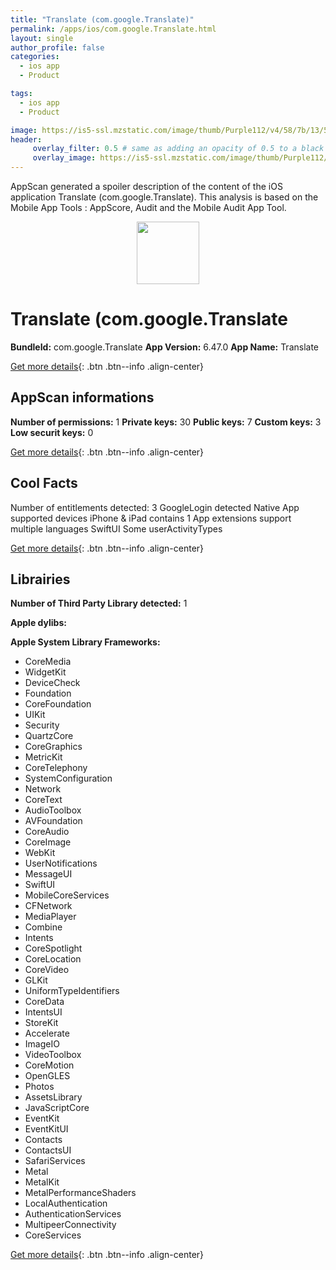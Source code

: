 ```yaml
---
title: "Translate (com.google.Translate)"
permalink: /apps/ios/com.google.Translate.html
layout: single
author_profile: false
categories: 
  - ios app 
  - Product 

tags: 
  - ios app 
  - Product 

image: https://is5-ssl.mzstatic.com/image/thumb/Purple112/v4/58/7b/13/587b135d-35a7-6548-0567-98acaf8a329c/logo_translate_color-0-1x_U007emarketing-0-0-0-6-0-0-85-220.png/512x512bb.jpg
header: 
     overlay_filter: 0.5 # same as adding an opacity of 0.5 to a black background
     overlay_image: https://is5-ssl.mzstatic.com/image/thumb/Purple112/v4/58/7b/13/587b135d-35a7-6548-0567-98acaf8a329c/logo_translate_color-0-1x_U007emarketing-0-0-0-6-0-0-85-220.png/512x512bb.jpg
---
```

AppScan generated a spoiler description of the content of the iOS application Translate (com.google.Translate). This analysis is based on the Mobile App Tools : AppScore, Audit and the Mobile Audit App Tool.

  
  
<div style="text-align: center;"><img src="https://is5-ssl.mzstatic.com/image/thumb/Purple112/v4/58/7b/13/587b135d-35a7-6548-0567-98acaf8a329c/logo_translate_color-0-1x_U007emarketing-0-0-0-6-0-0-85-220.png/512x512bb.jpg" width="100" height="100"></div>  
  
# Translate (com.google.Translate

**BundleId:** com.google.Translate
**App Version:** 6.47.0
**App Name:** Translate


[Get more details](/pricing.html){: .btn .btn--info .align-center}  
  
## AppScan informations 

**Number of permissions:** 1
**Private keys:** 30
**Public keys:** 7
**Custom keys:** 3
**Low securit keys:** 0
  
[Get more details](/pricing.html){: .btn .btn--info .align-center}

## Cool Facts

Number of entitlements detected: 3
GoogleLogin detected
Native App
supported devices iPhone & iPad
contains 1 App extensions
support multiple languages
SwiftUI
Some userActivityTypes
  
[Get more details](/pricing.html){: .btn .btn--info .align-center}

## Librairies 
**Number of Third Party Library detected:** 1

**Apple dylibs:**


**Apple System Library Frameworks:**
- CoreMedia
- WidgetKit
- DeviceCheck
- Foundation
- CoreFoundation
- UIKit
- Security
- QuartzCore
- CoreGraphics
- MetricKit
- CoreTelephony
- SystemConfiguration
- Network
- CoreText
- AudioToolbox
- AVFoundation
- CoreAudio
- CoreImage
- WebKit
- UserNotifications
- MessageUI
- SwiftUI
- MobileCoreServices
- CFNetwork
- MediaPlayer
- Combine
- Intents
- CoreSpotlight
- CoreLocation
- CoreVideo
- GLKit
- UniformTypeIdentifiers
- CoreData
- IntentsUI
- StoreKit
- Accelerate
- ImageIO
- VideoToolbox
- CoreMotion
- OpenGLES
- Photos
- AssetsLibrary
- JavaScriptCore
- EventKit
- EventKitUI
- Contacts
- ContactsUI
- SafariServices
- Metal
- MetalKit
- MetalPerformanceShaders
- LocalAuthentication
- AuthenticationServices
- MultipeerConnectivity
- CoreServices


  
[Get more details](/pricing.html){: .btn .btn--info .align-center}

